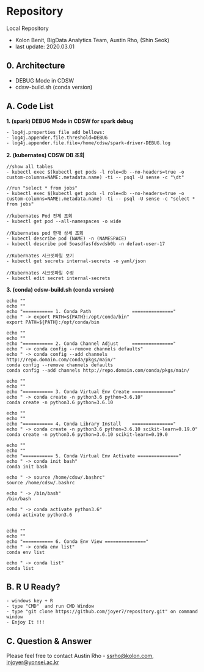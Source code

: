 
# Repository 
Local Repository 
- Kolon Benit, BigData Analytics Team, Austin Rho, (Shin Seok)
- last update: 2020.03.01 

## 0. Architecture
- DEBUG Mode in CDSW  
- cdsw-build.sh (conda version)  



## A. Code List

**1. (spark) DEBUG Mode in CDSW for spark debug**
   
    - log4j.properties file add bellows:  
	- log4j.appender.file.threshold=DEBUG  
	- log4j.appender.file.file=/home/cdsw/spark-driver-DEBUG.log  

**2. (kubernates) CDSW DB 조회**
   
    //show all tables  
    - kubectl exec $(kubectl get pods -l role=db --no-headers=true -o custom-columns=NAME:.metadata.name) -ti -- psql -U sense -c "\dt"  

    //run "select * from jobs"  
    - kubectl exec $(kubectl get pods -l role=db --no-headers=true -o custom-columns=NAME:.metadata.name) -ti -- psql -U sense -c "select * from jobs"   

    //kubernates Pod 전체 조회
	- kubectl get pod --all-namespaces -o wide
	
	//Kubernates pod 한개 상세 조회
	- kubectl describe pod (NAME) -n (NAMESPACE)
	- kubectl describe pod 5oasdfasfdsvdsb0b -n defaut-user-17
	
	//Kubernates 시크릿파일 보기
	- kubectl get secrets internal-secrets -o yaml/json
    
    //Kubernates 시크릿파일 수정
    - kubectl edit secret internal-secrets	

**3. (conda) cdsw-build.sh (conda version)**

    echo ""  
	echo ""  
	echo "=========== 1. Conda Path               ==============="  
	echo " -> export PATH=${PATH}:/opt/conda/bin"  
	export PATH=${PATH}:/opt/conda/bin
	
	echo ""  
	echo ""  
	echo "=========== 2. Conda Channel Adjust     ==============="  
	echo " -> conda config --remove channels defaults"  
	echo " -> conda config --add channels http://repo.domain.com/conda/pkgs/main/"  
	conda config --remove channels defaults    
	conda config --add channels http://repo.domain.com/conda/pkgs/main/  
	
	echo ""  
	echo ""  
	echo "=========== 3. Conda Virtual Env Create ==============="  
    echo " -> conda create -n python3.6 python=3.6.10"  
	conda create -n python3.6 python=3.6.10  
	
    echo ""  
	echo ""  
	echo "=========== 4. Conda Library Install    ==============="  
    echo " -> conda create -n python3.6 python=3.6.10 scikit-learn=0.19.0"  
	conda create -n python3.6 python=3.6.10	scikit-learn=0.19.0  
	
	echo ""  
	echo ""  
	echo "=========== 5. Conda Virtual Env Activate ==============="  
    echo " -> conda init bash"
	conda init bash  
	
	echo " -> source /home/cdsw/.bashrc"  
	source /home/cdsw/.bashrc  
	
	echo " -> /bin/bash"   
	/bin/bash  
	
	echo " -> conda activate python3.6"
	conda activate python3.6
	
	
	echo ""  
	echo ""  
	echo "=========== 6. Conda Env View ==============="  
	echo " -> conda env list"  
	conda env list  
	
	echo " -> conda list"  
	conda list  
	
	

## B. R U Ready?
    - windows key + R
    - type "CMD"  and run CMD Window
    - type "git clone https://github.com/joyer7/repository.git" on command window
    - Enjoy It !!!
    

## C. Question & Answer
Please feel free to contact Austin Rho 
    - ssrho@kolon.com, injoyer@yonsei.ac.kr


